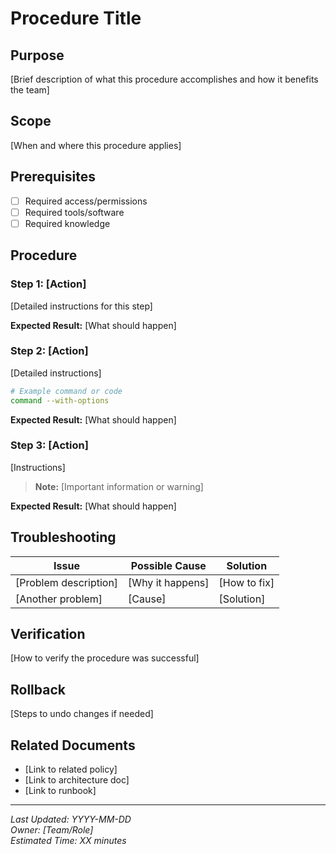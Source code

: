 # Procedure Title

## Purpose

[Brief description of what this procedure accomplishes and how it benefits the team]

## Scope

[When and where this procedure applies]

## Prerequisites

- [ ] Required access/permissions
- [ ] Required tools/software
- [ ] Required knowledge

## Procedure

### Step 1: [Action]

[Detailed instructions for this step]

**Expected Result:** [What should happen]

### Step 2: [Action]

[Detailed instructions]

```bash
# Example command or code
command --with-options
```

**Expected Result:** [What should happen]

### Step 3: [Action]

[Instructions]

> **Note:** [Important information or warning]

**Expected Result:** [What should happen]

## Troubleshooting

| Issue | Possible Cause | Solution |
|-------|---------------|----------|
| [Problem description] | [Why it happens] | [How to fix] |
| [Another problem] | [Cause] | [Solution] |

## Verification

[How to verify the procedure was successful]

## Rollback

[Steps to undo changes if needed]

## Related Documents

- [Link to related policy]
- [Link to architecture doc]
- [Link to runbook]

---
*Last Updated: YYYY-MM-DD*  
*Owner: [Team/Role]*  
*Estimated Time: XX minutes*
